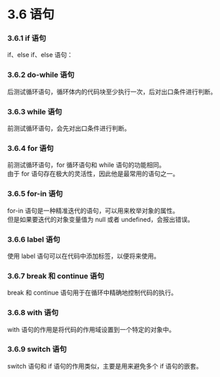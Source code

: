 # 3.6 语句
### 3.6.1 if 语句
if、else if、else 语句：

### 3.6.2 do-while 语句
后测试循环语句，循环体内的代码块至少执行一次，后对出口条件进行判断。

### 3.6.3 while 语句
前测试循环语句，会先对出口条件进行判断。

### 3.6.4 for 语句
前测试循环语句，for 循环语句和 while 语句的功能相同。   
由于 for 语句存在极大的灵活性，因此他是最常用的语句之一。

### 3.6.5 for-in 语句
for-in 语句是一种精准迭代的语句，可以用来枚举对象的属性。  
但是如果要迭代的对象变量值为 null 或者 undefined，会报出错误。    

### 3.6.6 label 语句
使用 label 语句可以在代码中添加标签，以便将来使用。

### 3.6.7 break 和 continue 语句
break 和 continue 语句用于在循环中精确地控制代码的执行。

### 3.6.8 with 语句
with 语句的作用是将代码的作用域设置到一个特定的对象中。

### 3.6.9 switch 语句
switch 语句和 if 语句的作用类似，主要是用来避免多个 if 语句的嵌套。